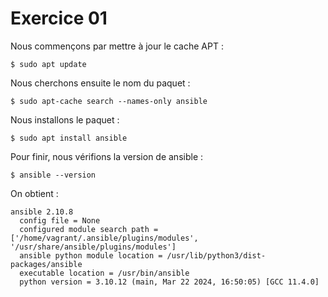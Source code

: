 # Exercice 01  

Nous commençons par mettre à jour le cache APT :  

```
$ sudo apt update
```
Nous cherchons ensuite le nom du paquet :  

```
$ sudo apt-cache search --names-only ansible
```

Nous installons le paquet :  

```
$ sudo apt install ansible
```

Pour finir, nous vérifions la version de ansible :  

```
$ ansible --version
```

On obtient :  

```
ansible 2.10.8
  config file = None
  configured module search path = ['/home/vagrant/.ansible/plugins/modules', '/usr/share/ansible/plugins/modules']
  ansible python module location = /usr/lib/python3/dist-packages/ansible
  executable location = /usr/bin/ansible
  python version = 3.10.12 (main, Mar 22 2024, 16:50:05) [GCC 11.4.0]
```
